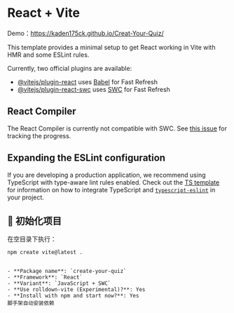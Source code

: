 # React + Vite

Demo：https://kaden175ck.github.io/Creat-Your-Quiz/

This template provides a minimal setup to get React working in Vite with HMR and some ESLint rules.

Currently, two official plugins are available:

- [@vitejs/plugin-react](https://github.com/vitejs/vite-plugin-react/blob/main/packages/plugin-react) uses [Babel](https://babeljs.io/) for Fast Refresh
- [@vitejs/plugin-react-swc](https://github.com/vitejs/vite-plugin-react/blob/main/packages/plugin-react-swc) uses [SWC](https://swc.rs/) for Fast Refresh

## React Compiler

The React Compiler is currently not compatible with SWC. See [this issue](https://github.com/vitejs/vite-plugin-react/issues/428) for tracking the progress.

## Expanding the ESLint configuration

If you are developing a production application, we recommend using TypeScript with type-aware lint rules enabled. Check out the [TS template](https://github.com/vitejs/vite/tree/main/packages/create-vite/template-react-ts) for information on how to integrate TypeScript and [`typescript-eslint`](https://typescript-eslint.io) in your project.

## 🚀 初始化项目

在空目录下执行：

```bash
npm create vite@latest .
```

```

- **Package name**: `create-your-quiz`
- **Framework**: `React`
- **Variant**: `JavaScript + SWC`
- **Use rolldown-vite (Experimental)?**: Yes
- **Install with npm and start now?**: Yes
脚手架自动安装依赖
```
